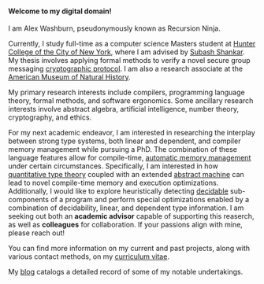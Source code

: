 #### Welcome to my digital domain!

I am Alex Washburn, pseudonymously known as Recursion Ninja.

Currently, I study full-time as a computer science Masters student at [Hunter College of the City of New York](http://www.hunter.cuny.edu/csci/computer-science-masters), where I am advised by [Subash Shankar](https://www.compsci.hunter.cuny.edu/~sshankar).
My thesis involves applying formal methods to verify a novel secure group messaging [cryptographic protocol](https://doi.org/10.1007/978-3-030-56784-2_9).
I am also a research associate at the [American Museum of Natural History](https://www.amnh.org/research/computational-sciences).

My primary research interests include compilers, programming language theory, formal methods, and software ergonomics.
Some ancillary research interests involve abstract algebra, artificial intelligence, number theory, cryptography, and ethics.

For my next academic endeavor, I am interested in researching the interplay between strong type systems, both linear and dependent, and compiler memory management while pursuing a PhD.
The combination of these language features allow for compile-time, [automatic memory management](https://doi.org/10.1145/292540.292564) under certain circumstances.
Specifically, I am interested in how [quantitative type theory](https://doi.org/10.1145/3209108.3209189) coupled with an extended [abstract machine](https://en.wikipedia.org/wiki/Abstract_machine) can lead to novel compile-time memory and execution optimizations.
Additionally, I would like to explore heuristically detecting [decidable](https://en.wikipedia.org/wiki/Recursive_language) sub-components of a program and perform special optimizations enabled by a combination of decidability, linear, and dependent type information.
I am seeking out both an **academic advisor** capable of supporting this reaserch, as well as **colleagues** for collaboration.
If your passions align with mine, please reach out!

You can find more information on my current and past projects, along with various contact methods, on my [curriculum vitae](/cv.html).

My [blog](/blog.html) catalogs a detailed record of some of my notable undertakings.
